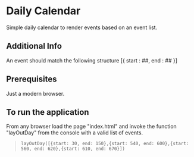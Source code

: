 # Daily Calendar

Simple daily calendar to render events based on an event list.

## Additional Info

An event should match the following structure [{ start : ##, end : ## }]

## Prerequisites

Just a modern browser.

## To run the application

From any browser load the page "index.html" and invoke the function "layOutDay" from the console with a valid list of events.
> `layOutDay([{start: 30, end: 150},{start: 540, end: 600},{start: 560, end: 620},{start: 610, end: 670}])`